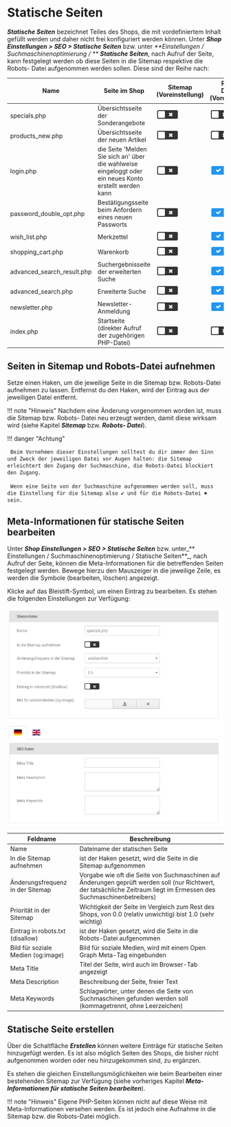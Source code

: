 # Statische Seiten

_**Statische Seiten**_ bezeichnet Teiles des Shops, die mit vordefiniertem Inhalt gefüllt werden und daher nicht frei konfiguriert werden können. Unter _**Shop Einstellungen \> SEO \> Statische Seiten**_ bzw. unter _**Einstellungen / Suchmaschinenoptimierung / **_ _**Statische Seiten**_, nach Aufruf der Seite, kann festgelegt werden ob diese Seiten in die Sitemap respektive die Robots- Datei aufgenommen werden sollen. Diese sind der Reihe nach:

|Name|Seite im Shop|Sitemap \(Voreinstellung\)|Robots-Disallow \(Voreinstellung\)|
|----|-------------|--------------------------|----------------------------------|
|specials.php|Übersichtsseite der Sonderangebote|![](../../Bilder/Icons/uncheckBig.png)|![](../../Bilder/Icons/uncheckBig.png)|
|products\_new.php|Übersichtsseite der neuen Artikel|![](../../Bilder/Icons/uncheckBig.png)|![](../../Bilder/Icons/uncheckBig.png)|
|login.php|die Seite 'Melden Sie sich an' über die wahlweise eingeloggt oder ein neues Konto erstellt werden kann|![](../../Bilder/Icons/uncheckBig.png)|![](../../Bilder/Icons/checkBig.png)|
|password\_double\_opt.php|Bestätigungsseite beim Anfordern eines neuen Passworts|![](../../Bilder/Icons/uncheckBig.png)|![](../../Bilder/Icons/checkBig.png)|
|wish\_list.php|Merkzettel|![](../../Bilder/Icons/uncheckBig.png)|![](../../Bilder/Icons/checkBig.png)|
|shopping\_cart.php|Warenkorb|![](../../Bilder/Icons/uncheckBig.png)|![](../../Bilder/Icons/checkBig.png)|
|advanced\_search\_result.php|Suchergebnisseite der erweiterten Suche|![](../../Bilder/Icons/uncheckBig.png)|![](../../Bilder/Icons/checkBig.png)|
|advanced\_search.php|Erweiterte Suche|![](../../Bilder/Icons/uncheckBig.png)|![](../../Bilder/Icons/checkBig.png)|
|newsletter.php|Newsletter-Anmeldung|![](../../Bilder/Icons/uncheckBig.png)|![](../../Bilder/Icons/checkBig.png)|
|index.php|Startseite \(direkter Aufruf der zugehörigen PHP-Datei\)|![](../../Bilder/Icons/uncheckBig.png)|![](../../Bilder/Icons/uncheckBig.png)|

## Seiten in Sitemap und Robots-Datei aufnehmen

Setze einen Haken, um die jeweilige Seite in die Sitemap bzw. Robots-Datei aufnehmen zu lassen. Entfernst du den Haken, wird der Eintrag aus der jeweiligen Datei entfernt.

!!! note "Hinweis" 
	 Nachdem eine Änderung vorgenommen worden ist, muss die Sitemap bzw. Robots- Datei neu erzeugt werden, damit diese wirksam wird \(siehe Kapitel _**Sitemap**_ bzw. _**Robots- Datei**_\).

!!! danger "Achtung"

	 Beim Vornehmen dieser Einstellungen solltest du dir immer den Sinn und Zweck der jeweiligen Datei vor Augen halten: die Sitemap erleichtert den Zugang der Suchmaschine, die Robots-Datei blockiert den Zugang.

	 Wenn eine Seite von der Suchmaschine aufgenommen werden soll, muss die Einstellung für die Sitemap also ✔ und für die Robots-Datei ✖ sein.

## Meta-Informationen für statische Seiten bearbeiten

Unter _**Shop Einstellungen \> SEO \> Statische Seiten**_ bzw. unter_** Einstellungen / Suchmaschinenoptimierung / Statische Seiten**_, nach Aufruf der Seite, können die Meta-Informationen für die betreffenden Seiten festgelegt werden. Bewege hierzu den Mauszeiger in die jeweilige Zeile, es werden die Symbole \(bearbeiten, löschen\) angezeigt.

Klicke auf das Bleistift-Symbol, um einen Eintrag zu bearbeiten. Es stehen die folgenden Einstellungen zur Verfügung:

![](../../Bilder/Abb052_statischeSeitenBearbeiten.png "statische Seiten bearbeiten")

|Feldname|Beschreibung|
|--------|------------|
|Name|Dateiname der statischen Seite|
|In die Sitemap aufnehmen|ist der Haken gesetzt, wird die Seite in die Sitemap aufgenommen|
|Änderungsfrequenz in der Sitemap|Vorgabe wie oft die Seite von Suchmaschinen auf Änderungen geprüft werden soll \(nur Richtwert, der tatsächliche Zeitraum liegt im Ermessen des Suchmaschinenbetreibers\)|
|Priorität in der Sitemap|Wichtigkeit der Seite im Vergleich zum Rest des Shops, von 0.0 \(relativ unwichtig\) bist 1.0 \(sehr wichtig\)|
|Eintrag in robots.txt \(disallow\)|ist der Haken gesetzt, wird die Seite in die Robots-Datei aufgenommen|
|Bild für soziale Medien \(og:image\)|Bild für soziale Medien, wird mit einem Open Graph Meta-Tag eingebunden|
|Meta Title|Titel der Seite, wird auch im Browser-Tab angezeigt|
|Meta Description|Beschreibung der Seite, freier Text|
|Meta Keywords|Schlagwörter, unter denen die Seite von Suchmaschinen gefunden werden soll \(kommagetrennt, ohne Leerzeichen\)|

## Statische Seite erstellen

Über die Schaltfläche _**Erstellen**_ können weitere Einträge für statische Seiten hinzugefügt werden. Es ist also möglich Seiten des Shops, die bisher nicht aufgenommen worden oder neu hinzugekommen sind, zu ergänzen.

Es stehen die gleichen Einstellungsmöglichkeiten wie beim Bearbeiten einer bestehenden Sitemap zur Verfügung \(siehe vorheriges Kapitel _**Meta-Informationen für statische Seiten bearbeiten**_\).

!!! note "Hinweis" 
	 Eigene PHP-Seiten können nicht auf diese Weise mit Meta-Informationen versehen werden. Es ist jedoch eine Aufnahme in die Sitemap bzw. die Robots-Datei möglich.